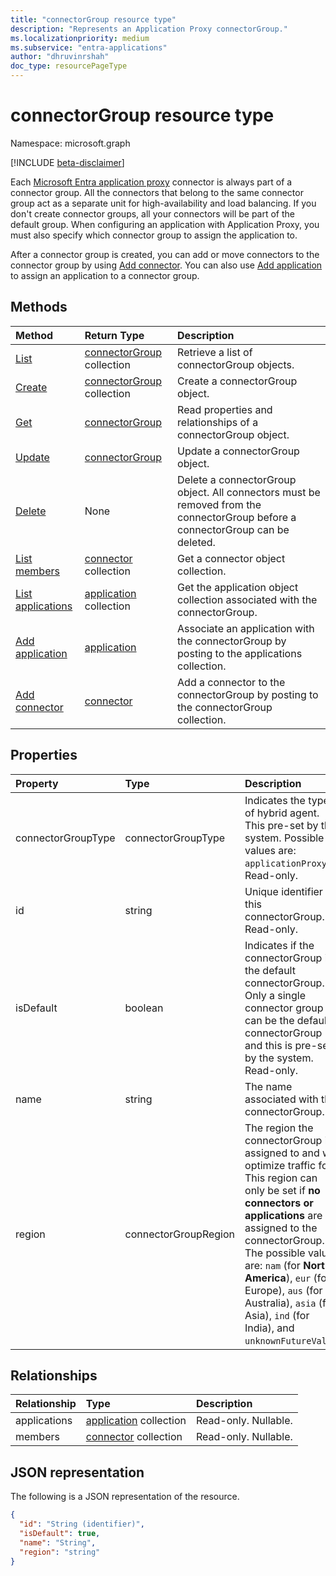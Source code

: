 ```yaml
---
title: "connectorGroup resource type"
description: "Represents an Application Proxy connectorGroup."
ms.localizationpriority: medium
ms.subservice: "entra-applications"
author: "dhruvinrshah"
doc_type: resourcePageType
---
```


# connectorGroup resource type

Namespace: microsoft.graph

[!INCLUDE [beta-disclaimer](../../includes/beta-disclaimer.md)]

Each [Microsoft Entra application proxy](/azure/active-directory/app-proxy/what-is-application-proxy) connector is always part of a connector group. All the connectors that belong to the same connector group act as a separate unit for high-availability and load balancing. If you don't create connector groups, all your connectors will be part of the default group. When configuring an application with Application Proxy, you must also specify which connector group to assign the application to.

After a connector group is created, you can add or move connectors to the connector group by using [Add connector](../api/connectorgroup-post-members.md). You can also use [Add application](../api/connectorgroup-post-applications.md) to assign an application to a connector group.

## Methods

| Method		   | Return Type	|Description|
|:---------------|:--------|:----------|
|[List](../api/connectorgroup-list.md) |[connectorGroup](connectorgroup.md) collection | Retrieve a list of connectorGroup objects. |
|[Create](../api/connectorgroup-post.md) |[connectorGroup](connectorgroup.md) collection | Create a connectorGroup object. |
|[Get](../api/connectorgroup-get.md) | [connectorGroup](connectorgroup.md) | Read properties and relationships of a connectorGroup object. |
|[Update](../api/connectorgroup-update.md) | [connectorGroup](connectorgroup.md)| Update a connectorGroup object. |
|[Delete](../api/connectorgroup-delete.md) | None | Delete a connectorGroup object. All connectors must be removed from the connectorGroup before a connectorGroup can be deleted. |
|[List members](../api/connectorgroup-list-members.md) |[connector](connector.md) collection| Get a connector object collection. |
|[List applications](../api/connectorgroup-list-applications.md) |[application](application.md) collection| Get the application object collection associated with the connectorGroup. |
|[Add application](../api/connectorgroup-post-applications.md) |[application](application.md)| Associate an application with the connectorGroup by posting to the applications collection. |
|[Add connector](../api/connectorgroup-post-members.md) |[connector](connector.md)| Add a connector to the connectorGroup by posting to the connectorGroup collection. |

## Properties
| Property	   | Type	|Description|
|:---------------|:--------|:----------|
|connectorGroupType|connectorGroupType| Indicates the type of hybrid agent. This pre-set by the system. Possible values are: `applicationProxy`. Read-only. |
|id|string| Unique identifier for this connectorGroup. Read-only. |
|isDefault|boolean| Indicates if the connectorGroup is the default connectorGroup. Only a single connector group can be the default connectorGroup and this is pre-set by the system. Read-only. |
|name|string| The name associated with the connectorGroup. |
|region|connectorGroupRegion| The region the connectorGroup is assigned to and will optimize traffic for. This region can only be set if **no connectors or applications** are assigned to the connectorGroup. The possible values are: `nam` (for **North America**), `eur` (for Europe), `aus` (for Australia), `asia` (for Asia), `ind` (for India), and `unknownFutureValue`.|

## Relationships
| Relationship | Type	|Description|
|:---------------|:--------|:----------|
|applications|[application](application.md) collection| Read-only. Nullable.|
|members|[connector](connector.md) collection| Read-only. Nullable.|

## JSON representation

The following is a JSON representation of the resource.

<!-- {
  "blockType": "resource",
  "keyProperty":"id",
  "optionalProperties": [

  ],
  "@odata.type": "microsoft.graph.connectorGroup"
}-->

```json
{
  "id": "String (identifier)",
  "isDefault": true,
  "name": "String",
  "region": "string"
}

```

<!-- uuid: 8fcb5dbc-d5aa-4681-8e31-b001d5168d79
2015-10-25 14:57:30 UTC -->
<!--
{
  "type": "#page.annotation",
  "description": "connectorGroup resource",
  "keywords": "",
  "section": "documentation",
  "tocPath": "",
  "suppressions": []
}
-->
